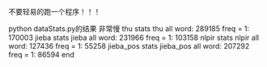 

不要轻易的跑一个程序！！！

python dataStats.py的结果
非常慢
thu stats
thu all word: 289185 freq = 1: 170003
jieba stats
jieba all word: 231966 freq = 1: 103158
nlpir stats
nlpir all word: 127436 freq = 1: 55258
jieba_pos stats
jieba_pos all word: 207292 freq = 1: 86594
end
